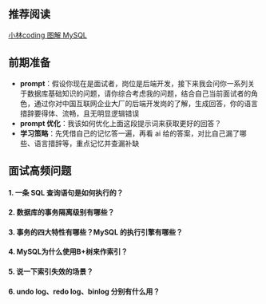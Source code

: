 ## 推荐阅读

[小林coding 图解 MySQL](https://xiaolincoding.com/mysql/)

## 前期准备

* **prompt**：假设你现在是面试者，岗位是后端开发，接下来我会问你一系列关于数据库基础知识的问题，请你综合考虑我的问题，结合自己当前面试者的角色，通过你对中国互联网企业大厂的后端开发岗的了解，生成回答，你的语言措辞要得体、流畅，且无明显逻辑错误
* **prompt 优化**：我该如何优化上面这段提示词来获取更好的回答？
* **学习策略**：先凭借自己的记忆答一遍，再看 ai 给的答案，对比自己漏了哪些、语言措辞等，重点记忆并查漏补缺

## 面试高频问题

#### 1. 一条 SQL 查询语句是如何执行的？


#### 2. 数据库的事务隔离级别有哪些？


#### 3. 事务的四大特性有哪些？MySQL 的执行引擎有哪些？


#### 4. MySQL为什么使用B+树来作索引？


#### 5. 说一下索引失效的场景？


#### 6. undo log、redo log、binlog 分别有什么用？


#### 